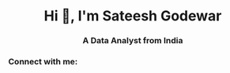 <h1 align="center">Hi 👋, I'm Sateesh Godewar</h1>
<h3 align="center">A Data Analyst from India</h3>

<h3 align="left">Connect with me:</h3>
<p align="left">
</p>
